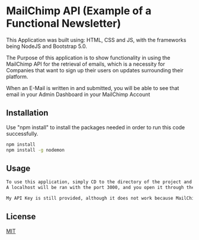 # MailChimp API (Example of a Functional Newsletter)

This Application was built using: HTML, CSS and JS, with the frameworks being NodeJS and Bootstrap 5.0.

The Purpose of this application is to show functionality in using the MailChimp API for the retrieval of emails, which is a necessity for Companies that want to sign up their users on updates surrounding their platform.

When an E-Mail is written in and submitted, you will be able to see that email in your Admin Dashboard in your MailChimp Account


## Installation

Use "npm install" to install the packages needed in order to run this code successfully.


```bash
npm install
npm install -g nodemon
```

## Usage

```bash
To use this application, simply CD to the directory of the project and run "nodemon" in your terminal.
A localhost will be ran with the port 3000, and you open it through the browser.

My API Key is still provided, although it does not work because MailChimp tracks API keys in the internet and disables them, as it sees them as "Compromised"
```



## License

[MIT](https://choosealicense.com/licenses/mit/)
